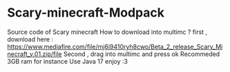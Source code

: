 # Scary-minecraft-Modpack
Source code of Scary minecraft
How to download into multimc ? 
first , download here : https://www.mediafire.com/file/mj6i9410ryh8cwo/Beta_2_release_Scary_Minecraft_v.01.zip/file 
Second , drag into multimc and press ok 
Recommeded 3GB ram for instance 
Use Java 17 
enjoy :3 
